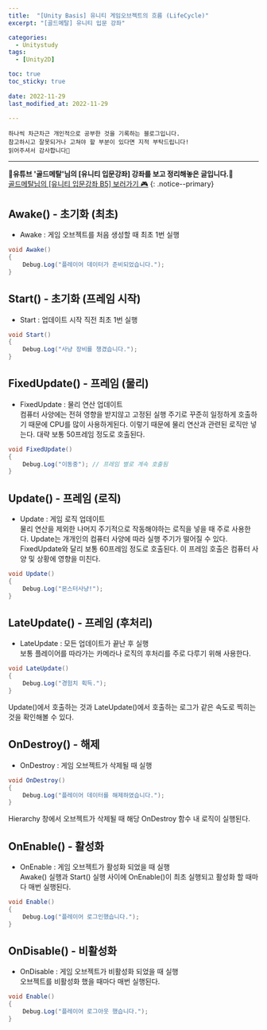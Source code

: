 ```yaml
---
title:  "[Unity Basis] 유니티 게임오브젝트의 흐름 (LifeCycle)" 
excerpt: "[골드메탈] 유니티 입문 강좌"

categories:
  - Unitystudy
tags:
  - [Unity2D]

toc: true
toc_sticky: true
 
date: 2022-11-29
last_modified_at: 2022-11-29

---
```

```
하나씩 차근차근 개인적으로 공부한 것을 기록하는 블로그입니다.
참고하시고 잘못되거나 고쳐야 할 부분이 있다면 지적 부탁드립니다!
읽어주셔서 감사합니다🙂
```
***
🌟**유튜브 '골드메탈'님의 [유니티 입문강좌] 강좌를 보고 정리해놓은 글입니다.**🌟<br>
<a href="https://www.youtube.com/watch?v=PyN3JkPTpAI&list=PLO-mt5Iu5TeYI4dbYwWP8JqZMC9iuUIW2&index=6">골드메탈님의 [유니티 입문강좌 B5] 보러가기 🎮</a>
{: .notice--primary}

## Awake() - 초기화 (최초)
- Awake : 게임 오브젝트를 처음 생성할 때 최초 1번 실행

```c#
void Awake()
{
    Debug.Log("플레이어 데이터가 준비되었습니다.");
}
```

## Start() - 초기화 (프레임 시작)
- Start : 업데이트 시작 직전 최초 1번 실행

```c#
void Start()
{
    Debug.Log("사냥 장비를 챙겼습니다.");
}
```

## FixedUpdate() - 프레임 (물리)
- FixedUpdate : 물리 연산 업데이트<br>
컴퓨터 사양에는 전혀 영향을 받지않고 고정된 실행 주기로 꾸준히 일정하게 호출하기 때문에 CPU를 많이 사용하게된다. 이렇기 때문에 물리 연산과 관련된 로직만 넣는다. 대략 보통 50프레임 정도로 호출된다.

```c#
void FixedUpdate()
{
    Debug.Log("이동중"); // 프레임 별로 계속 호출됨
}
```

## Update() - 프레임 (로직)
- Update : 게임 로직 업데이트<br>
물리 연산을 제외한 나머지 주기적으로 작동해야하는 로직을 넣을 때 주로 사용한다. Update는 개개인의 컴퓨터 사양에 따라 실행 주기가 떨어질 수 있다. FixedUpdate와 달리 보통 60프레임 정도로 호출된다. 이 프레임 호출은 컴퓨터 사양 및 상황에 영향을 미친다.

```c#
void Update()
{
    Debug.Log("몬스터사냥!");
}
```

## LateUpdate() - 프레임 (후처리)
- LateUpdate : 모든 업데이트가 끝난 후 실행<br>
보통 플레이어를 따라가는 카메라나 로직의 후처리를 주로 다루기 위해 사용한다.

```c#
void LateUpdate()
{
    Debug.Log("경험치 획득.");
}
```
Update()에서 호출하는 것과 LateUpdate()에서 호출하는 로그가 같은 속도로 찍히는 것을 확인해볼 수 있다.

## OnDestroy() - 해제
- OnDestroy : 게임 오브젝트가 삭제될 때 실행

```c#
void OnDestroy()
{
    Debug.Log("플레이어 데이터를 해제하였습니다.");
}
```
Hierarchy 창에서 오브젝트가 삭제될 때 해당 OnDestroy 함수 내 로직이 실행된다.

## OnEnable() - 활성화
- OnEnable : 게임 오브젝트가 활성화 되었을 때 실행<br>
Awake() 실행과 Start() 실행 사이에 OnEnable()이 최초 실행되고 활성화 할 때마다 매번 실행된다.

```c#
void Enable()
{
    Debug.Log("플레이어 로그인했습니다.");
}
```


## OnDisable() - 비활성화
- OnDisable : 게임 오브젝트가 비활성화 되었을 때 실행<br>
오브젝트를 비활성화 했을 때마다 매번 실행된다.

```c#
void Enable()
{
    Debug.Log("플레이어 로그아웃 했습니다.");
}
```

<br>